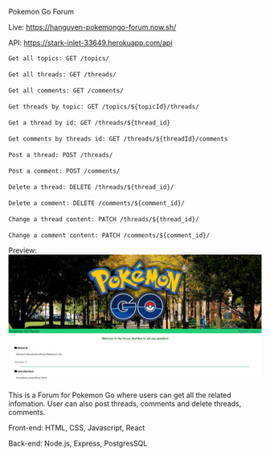 Pokemon Go Forum

Live: https://hanguyen-pokemongo-forum.now.sh/

API: https://stark-inlet-33649.herokuapp.com/api

    Get all topics: GET /topics/

    Get all threads: GET /threads/

    Get all comments: GET /comments/

    Get threads by topic: GET /topics/${topicId}/threads/

    Get a thread by id: GET /threads/${thread_id}

    Get comments by threads id: GET /threads/${threadId}/comments

    Post a thread: POST /threads/

    Post a comment: POST /comments/

    Delete a thread: DELETE /threads/${thread_id}/

    Delete a comment: DELETE /comments/${comment_id}/

    Change a thread content: PATCH /threads/${thread_id}/

    Change a comment content: PATCH /comments/${comment_id}/

Preview:
![](Screenshot-PoGoForum.png)

This is a Forum for Pokemon Go where users can get all the related infomation. User can also post threads, comments and delete threads, comments.

Front-end: HTML, CSS, Javascript, React

Back-end: Node.js, Express, PostgresSQL
